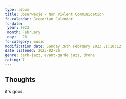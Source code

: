 ```yaml
---
type: album 
title: Obserwacje - Non Violent Communication
fc-calendar: Gregorian Calendar
fc-date: 
 year: 2023
 month: February
 day:   26
fc-category: music
modification date: Sunday 26th February 2023 21:18:12
date listened: 2023-02-26
genre: dark-jazz, avant-garde jazz, drone
rating: 7
---
```

## Thoughts

it's good. 